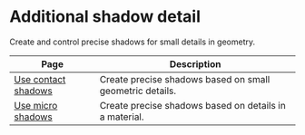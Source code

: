 # Additional shadow detail

Create and control precise shadows for small details in geometry.

| Page | Description |
|-|-|
|[Use contact shadows](Override-Contact-Shadows.md)|Create precise shadows based on small geometric details.|
|[Use micro shadows](Override-Micro-Shadows.md)|Create precise shadows based on details in a material.|

